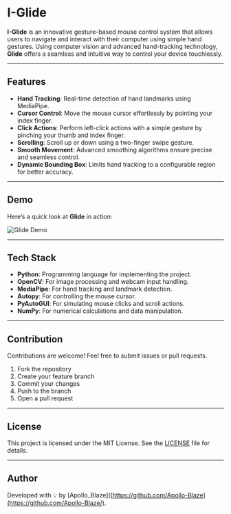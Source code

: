 # I-Glide
**I-Glide** is an innovative gesture-based mouse control system that allows users to navigate and interact with their computer using simple hand gestures. Using computer vision and advanced hand-tracking technology, **Glide** offers a seamless and intuitive way to control your device touchlessly.

---

## Features

- **Hand Tracking**: Real-time detection of hand landmarks using MediaPipe.  
- **Cursor Control**: Move the mouse cursor effortlessly by pointing your index finger.  
- **Click Actions**: Perform left-click actions with a simple gesture by pinching your thumb and index finger.  
- **Scrolling**: Scroll up or down using a two-finger swipe gesture.  
- **Smooth Movement**: Advanced smoothing algorithms ensure precise and seamless control.  
- **Dynamic Bounding Box**: Limits hand tracking to a configurable region for better accuracy.

---

## Demo

Here’s a quick look at **Glide** in action:

![Glide Demo](./demo.gif)

---

## Tech Stack

- **Python**: Programming language for implementing the project.  
- **OpenCV**: For image processing and webcam input handling.  
- **MediaPipe**: For hand tracking and landmark detection.  
- **Autopy**: For controlling the mouse cursor.  
- **PyAutoGUI**: For simulating mouse clicks and scroll actions.  
- **NumPy**: For numerical calculations and data manipulation.  

---

## Contribution

Contributions are welcome! Feel free to submit issues or pull requests.

1. Fork the repository  
2. Create your feature branch 
3. Commit your changes 
4. Push to the branch 
5. Open a pull request  

---

## License

This project is licensed under the MIT License. See the [LICENSE](LICENSE) file for details.

---

## Author

Developed with 💡 by [Apollo_Blaze]([https://github.com/Apollo-Blaze](https://github.com/Apollo-Blaze/).  
